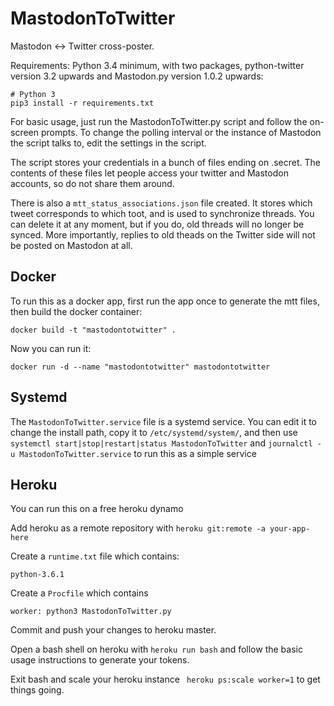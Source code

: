 # MastodonToTwitter
Mastodon <-> Twitter cross-poster.

Requirements: Python 3.4 minimum, with two packages, python-twitter
version 3.2 upwards and Mastodon.py version 1.0.2 upwards:

    # Python 3
    pip3 install -r requirements.txt

For basic usage, just run the MastodonToTwitter.py script and
follow the on-screen prompts. To change the polling interval
or the instance of Mastodon the script talks to, edit the
settings in the script.

The script stores your credentials in a bunch of files ending
on .secret. The contents of these files let people access your
twitter and Mastodon accounts, so do not share them around.

There is also a `mtt_status_associations.json` file created. It
stores which tweet corresponds to which toot, and is used to
synchronize threads. You can delete it at any moment, but
if you do, old threads will no longer be synced. More importantly,
replies to old theads on the Twitter side will not be posted on
Mastodon at all.

## Docker

To run this as a docker app, first run the app once to generate the mtt files, then build the docker container:
```
docker build -t "mastodontotwitter" .
```
Now you can run it:
```
docker run -d --name "mastodontotwitter" mastodontotwitter
```

## Systemd

The `MastodonToTwitter.service` file is a systemd service.
You can edit it to change the install path, copy it to `/etc/systemd/system/`,
and then use `systemctl start|stop|restart|status MastodonToTwitter` and
`journalctl -u MastodonToTwitter.service` to run this as a simple service

## Heroku

You can run this on a free heroku dynamo

Add heroku as a remote repository with `heroku git:remote -a your-app-here`

Create a `runtime.txt` file which contains:
```
python-3.6.1
```
Create a `Procfile` which contains
```
worker: python3 MastodonToTwitter.py
```
Commit and push your changes to heroku master.

Open a bash shell on heroku with `heroku run bash` and follow the basic usage instructions to generate your tokens.

Exit bash and scale your heroku instance ` heroku ps:scale worker=1` to get things going.
